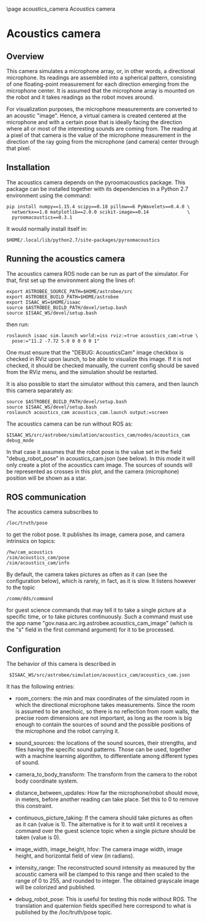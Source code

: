 \page acoustics_camera Acoustics camera

# Acoustics camera

## Overview

This camera simulates a microphone array, or, in other words, a
directional microphone. Its readings are assembled into a spherical
pattern, consisting of one floating-point measurement for each
direction emerging from the microphone center. It is assumed that the
microphone array is mounted on the robot and it takes readings as the
robot moves around.

For visualization purposes, the microphone measurements are converted
to an acoustic "image". Hence, a virtual camera is created centered at
the microphone and with a certain pose that is ideally facing the
direction where all or most of the interesting sounds are coming
from. The reading at a pixel of that camera is the value of the
microphone measurement in the direction of the ray going from the
microphone (and camera) center through that pixel.

## Installation

The acoustics camera depends on the pyroomacoustics package. This
package can be installed together with its dependencies in a Python
2.7 environment using the command:

    pip install numpy==1.15.4 scipy==0.18 pillow==6 PyWavelets==0.4.0 \
      networkx==1.8 matplotlib==2.0.0 scikit-image==0.14              \
      pyroomacoustics==0.3.1

It would normally install itself in:

    $HOME/.local/lib/python2.7/site-packages/pyroomacoustics

## Running the acoustics camera

The acoustics camera ROS node can be run as part of the simulator. For that,
first set up the environment along the lines of:

    export ASTROBEE_SOURCE_PATH=$HOME/astrobee/src
    export ASTROBEE_BUILD_PATH=$HOME/astrobee
    export ISAAC_WS=$HOME/isaac
    source $ASTROBEE_BUILD_PATH/devel/setup.bash
    source $ISAAC_WS/devel/setup.bash

then run:

    roslaunch isaac sim.launch world:=iss rviz:=true acoustics_cam:=true \
      pose:="11.2 -7.72 5.0 0 0 0 0 1"

One must ensure that the "DEBUG: AcousticsCam" image checkbox is
checked in RViz upon launch, to be able to visualize this image. If it
is not checked, it should be checked manually, the current config
should be saved from the RViz menu, and the simulation should be
restarted.

It is also possible to start the simulator without this camera,
and then launch this camera separately as:

    source $ASTROBEE_BUILD_PATH/devel/setup.bash
    source $ISAAC_WS/devel/setup.bash
    roslaunch acoustics_cam acoustics_cam.launch output:=screen

The acoustics camera can be run without ROS as:

    $ISAAC_WS/src/astrobee/simulation/acoustics_cam/nodes/acoustics_cam debug_mode

In that case it assumes that the robot pose is the value set in the
field "debug_robot_pose" in acoustics_cam.json (see below). In this
mode it will only create a plot of the acoustics cam image. The
sources of sounds will be represented as crosses in this plot, and the
camera (microphone) position will be shown as a star.

## ROS communication

The acoustics camera subscribes to

    /loc/truth/pose

to get the robot pose. It publishes its image, camera pose, and camera
intrinsics on topics:

    /hw/cam_acoustics
    /sim/acoustics_cam/pose
    /sim/acoustics_cam/info

By default, the camera takes pictures as often as it can (see the
configuration below), which is rarely, in fact, as it is slow. It
listens however to the topic 

    /comm/dds/command

for guest science commands that may tell it to take a single picture
at a specific time, or to take pictures continuously. Such a command
must use the app name "gov.nasa.arc.irg.astrobee.acoustics_cam_image"
(which is the "s" field in the first command argument) for it to be
processed.

## Configuration

The behavior of this camera is described in 

     $ISAAC_WS/src/astrobee/simulation/acoustics_cam/acoustics_cam.json

It has the following entries:

- room_corners: the min and max coordinates of the simulated room in
  which the directional microphone takes measurements. Since the room
  is assumed to be anechoic, so there is no reflection from room walls,
  the precise room dimensions are not important, as long as the room is
  big enough to contain the sources of sound and the possible positions
  of the microphone and the robot carrying it.
  
- sound_sources: the locations of the sound sources, their strengths,
  and files having the specific sound patterns. Those can be used,
  together with a machine learning algorithm, to differentiate among
  different types of sound.

- camera_to_body_transform: The transform from the camera to the robot
  body coordinate system.

- distance_between_updates: How far the microphone/robot should move,
  in meters, before another reading can take place. Set this to 0 to 
  remove this constraint.
 
- continuous_picture_taking: If the camera should take pictures as often 
  as it can (value is 1). The alternative is for it to wait until
  it receives a command over the guest science topic when a single
  picture should be taken (value is 0).

- image_width, image_height, hfov: The camera image width, image
  height, and horizontal field of view (in radians).

- intensity_range: The reconstructed sound intensity as measured by
  the acoustic camera will be clamped to this range and then scaled to
  the range of 0 to 255, and rounded to integer. The obtained grayscale
  image will be colorized and published.

- debug_robot_pose: This is useful for testing this node without ROS.
  The translation and quaternion fields specified here correspond to 
  what is published by the /loc/truth/pose topic.

